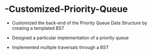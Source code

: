 # -Customized-Priority-Queue
- Customized the back-end of the Priority Queue Data Structure by creating a templated BST

- Designed a particular implementation of a priority queue
- Implemented multiple traversals through a BST
